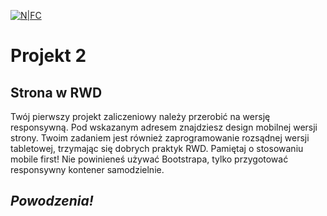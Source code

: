 [![N|FC](https://futurecollars.com/wp-content/uploads/2019/09/logo.svg)](https://futurecollars.com/)

# Projekt 2

## Strona w RWD

Twój pierwszy projekt zaliczeniowy należy przerobić na wersję responsywną. Pod wskazanym adresem znajdziesz design mobilnej wersji strony. Twoim zadaniem jest również zaprogramowanie rozsądnej wersji tabletowej, trzymając się dobrych praktyk RWD.
Pamiętaj o stosowaniu mobile first! Nie powinieneś używać Bootstrapa, tylko przygotować responsywny kontener samodzielnie.

## _Powodzenia!_